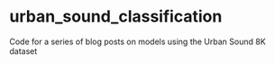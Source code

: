 # urban_sound_classification
Code for a series of blog posts on models using the Urban Sound 8K dataset
